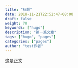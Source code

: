 ```yaml
---
title: "标题"
date: 2018-11-21T22:52:47+08:00
draft: false
weight: 70
keywords: ["hugo"]
description: "第一篇文章"
tags: ["hugo", "pages"]
categories: ["pages"]
author: "test作者"
---
```


这是正文